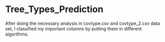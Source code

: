 # Tree_Types_Prediction
After doing the necessary analysis in covtype.csv and covtype_2.csv data set, I classified my important columns by putting them in different algorithms.

